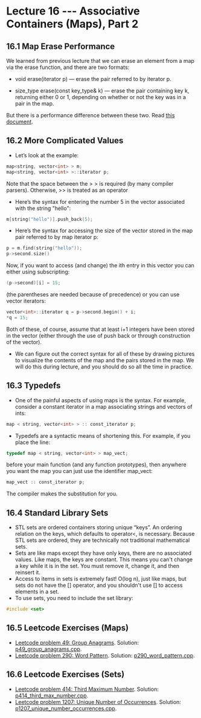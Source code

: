 # Lecture 16 --- Associative Containers (Maps), Part 2

## 16.1 Map Erase Performance

We learned from previous lecture that we can erase an element from a map via the erase function, and there are two formats:

- void erase(iterator p) — erase the pair referred to by iterator p.

- size_type erase(const key_type& k) — erase the pair containing key k, returning either 0 or 1, depending on whether or not the key was in a pair in the map.

But there is a performance difference between these two. Read [this document](..//optimization/map_erase/README.md).

## 16.2 More Complicated Values

- Let’s look at the example:
```cpp
map<string, vector<int> > m;
map<string, vector<int> >::iterator p;
```

Note that the space between the &gt; &gt; is required (by many compiler parsers). Otherwise, &gt;&gt; is treated as an operator

- Here’s the syntax for entering the number 5 in the vector associated with the string "hello":

```cpp
m[string("hello")].push_back(5);
```

- Here’s the syntax for accessing the size of the vector stored in the map pair referred to by map iterator p:

```cpp
p = m.find(string("hello"));
p->second.size()
```

Now, if you want to access (and change) the ith entry in this vector you can either using subscripting:

```cpp
(p->second)[i] = 15;
```

(the parentheses are needed because of precedence) or you can use vector iterators:

```cpp
vector<int>::iterator q = p->second.begin() + i;
*q = 15;
```

Both of these, of course, assume that at least i+1 integers have been stored in the vector (either through the
use of push back or through construction of the vector).
- We can figure out the correct syntax for all of these by drawing pictures to visualize the contents of the map
and the pairs stored in the map. We will do this during lecture, and you should do so all the time in practice.

## 16.3 Typedefs

- One of the painful aspects of using maps is the syntax. For example, consider a constant iterator in a map
associating strings and vectors of ints:

```cpp
map < string, vector<int> > :: const_iterator p;
```

- Typedefs are a syntactic means of shortening this. For example, if you place the line:

```cpp
typedef map < string, vector<int> > map_vect;
```

before your main function (and any function prototypes), then anywhere you want the map you can just use
the identifier map_vect:

```cpp
map_vect :: const_iterator p;
```

The compiler makes the substitution for you.

## 16.4 Standard Library Sets

- STL sets are ordered containers storing unique “keys”. An ordering relation on the keys, which defaults to
operator<, is necessary. Because STL sets are ordered, they are technically not traditional mathematical sets.
- Sets are like maps except they have only keys, there are no associated values. Like maps, the keys are constant.
This means you can't change a key while it is in the set. You must remove it, change it, and then reinsert it.
- Access to items in sets is extremely fast! O(log n), just like maps, but sets do not have the [] operator, and
you shouldn't use [] to access elements in a set.
- To use sets, you need to include the set library:

```cpp
#include <set>
```

## 16.5 Leetcode Exercises (Maps)

- [Leetcode problem 49: Group Anagrams](https://leetcode.com/problems/group-anagrams/). Solution: [p49_group_anagrams.cpp](../../leetcode/p49_group_anagrams.cpp).
- [Leetcode problem 290: Word Pattern](https://leetcode.com/problems/word-pattern/). Solution: [p290_word_pattern.cpp](../../leetcode/p290_word_pattern.cpp).

## 16.6 Leetcode Exercises (Sets)

- [Leetcode problem 414: Third Maximum Number](https://leetcode.com/problems/third-maximum-number/). Solution: [p414_third_max_number.cpp](../../leetcode/p414_third_max_number.cpp).
- [Leetcode problem 1207: Unique Number of Occurrences](https://leetcode.com/problems/unique-number-of-occurrences/). Solution: [p1207_unique_number_occurrences.cpp](../../leetcode/p1207_unique_number_occurrences.cpp).

